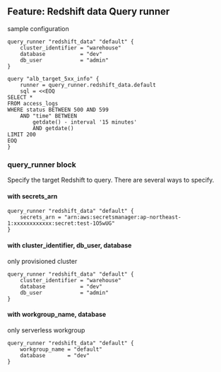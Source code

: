 ## Feature: Redshift data Query runner

sample configuration

```hcl
query_runner "redshift_data" "default" {
    cluster_identifier = "warehouse"
    database           = "dev"
    db_user            = "admin"
}

query "alb_target_5xx_info" {
    runner = query_runner.redshift_data.default
    sql = <<EOQ
SELECT *
FROM access_logs
WHERE status BETWEEN 500 AND 599
    AND "time" BETWEEN 
        getdate() - interval '15 minutes'
        AND getdate()
LIMIT 200
EOQ
}
```

### query_runner block

Specify the target Redshift to query.
There are several ways to specify.

#### with secrets_arn 

```hcl
query_runner "redshift_data" "default" {
    secrets_arn = "arn:aws:secretsmanager:ap-northeast-1:xxxxxxxxxxxx:secret:test-1O5wUG"
}
```

#### with cluster_identifier, db_user, database

only provisioned cluster

```hcl
query_runner "redshift_data" "default" {
    cluster_identifier = "warehouse"
    database           = "dev"
    db_user            = "admin"
}
```

#### with workgroup_name, database

only serverless workgroup

```hcl
query_runner "redshift_data" "default" {
    workgroup_name = "default"
    database       = "dev"
}
```



